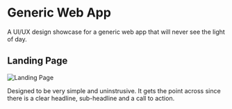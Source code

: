 # Generic Web App
A UI/UX design showcase for a generic web app that will never see the light of day.

## Landing Page
![Landing Page](https://user-images.githubusercontent.com/27318156/85187495-21612380-b2f4-11ea-963d-5b469e0cd29a.png)

Designed to be very simple and uninstrusive. It gets the point across since there is a clear headline, sub-headline and a call to action.
